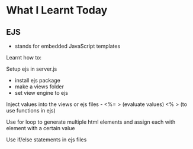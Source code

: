 # What I Learnt Today

## EJS

- stands for embedded JavaScript templates

Learnt how to:

Setup ejs in server.js

- install ejs package
- make a views folder
- set view engine to ejs

Inject values into the views or ejs files - <%= > (evaluate values) <% > (to use functions in ejs)

Use for loop to generate multiple html elements and assign each with element with a certain value

Use if/else statements in ejs files
